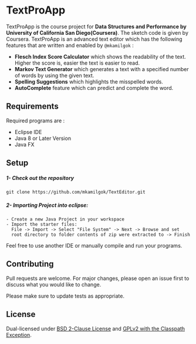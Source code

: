 # TextProApp

TextProApp is the course project for **Data Structures and Performance
by University of California San Diego(Coursera)**. The sketch code is given by Coursera. TextProApp is an advanced text editor which has the following features that are written and enabled by `@mkamilgok` : 
* **Flesch Index Score Calculator** which shows the readability of the text. Higher the score is, easier the text is easier to read.
* **Markov Text Generator** which generates a text with a specified number of words by using the given text.
* **Spelling Suggestions** which highlights the misspelled words.
* **AutoComplete** feature which can predict and complete the word.
## Requirements

Required programs are :

* Eclipse IDE
* Java 8 or Later Version
* Java FX

## Setup
##### 1- Check out the repository

`git clone https://github.com/mkamilgok/TextEditor.git`
##### 2- Importing Project into eclipse:
    - Create a new Java Project in your workspace
    - Import the starter files:
	  File -> Import -> Select "File System" -> Next -> Browse and set 
	  root directory to folder contents of zip were extracted to -> Finish

Feel free to use another IDE or manually compile and run your programs.


## Contributing
Pull requests are welcome. For major changes, please open an issue first to discuss what you would like to change.

Please make sure to update tests as appropriate.

## License
Dual-licensed under [BSD 2-Clause License](http://opensource.org/licenses/BSD-2-Clause
) and [GPLv2 with the Classpath Exception](http://openjdk.java.net/legal/gplv2+ce.html
).
